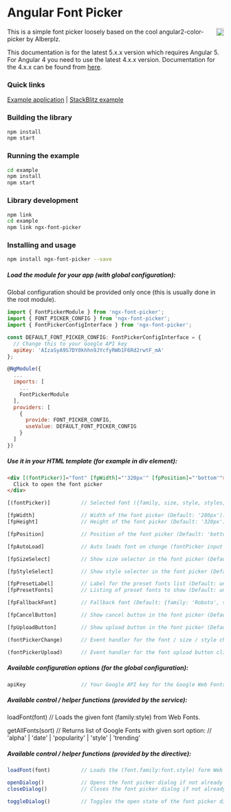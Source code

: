 # Angular Font Picker

<a href="https://badge.fury.io/js/ngx-font-picker"><img src="https://badge.fury.io/js/ngx-font-picker.svg" align="right" alt="npm version" height="18"></a>

This is a simple font picker loosely based on the cool angular2-color-picker by Alberplz.

This documentation is for the latest 5.x.x version which requires Angular 5. For Angular 4 you need to use the latest 4.x.x version. Documentation for the 4.x.x can be found from <a href="https://github.com/zefoy/ngx-font-picker/tree/4.x.x/">here</a>.

### Quick links

[Example application](https://zefoy.github.io/ngx-font-picker/)
 | 
[StackBlitz example](https://stackblitz.com/github/zefoy/ngx-font-picker/tree/master/example)

### Building the library

```bash
npm install
npm start
```

### Running the example

```bash
cd example
npm install
npm start
```

### Library development


```bash
npm link
cd example
npm link ngx-font-picker
```

### Installing and usage

```bash
npm install ngx-font-picker --save
```

##### Load the module for your app (with global configuration):

Global configuration should be provided only once (this is usually done in the root module).

```javascript
import { FontPickerModule } from 'ngx-font-picker';
import { FONT_PICKER_CONFIG } from 'ngx-font-picker';
import { FontPickerConfigInterface } from 'ngx-font-picker';

const DEFAULT_FONT_PICKER_CONFIG: FontPickerConfigInterface = {
  // Change this to your Google API key
  apiKey: 'AIzaSyA9S7DY0khhn9JYcfyRWb1F6Rd2rwtF_mA'
};

@NgModule({
  ...
  imports: [
    ...
    FontPickerModule
  ],
  providers: [
    {
      provide: FONT_PICKER_CONFIG,
      useValue: DEFAULT_FONT_PICKER_CONFIG
    }
  ]
})
```

##### Use it in your HTML template (for example in div element):

```html
<div [(fontPicker)]="font" [fpWidth]="'320px'" [fpPosition]="'bottom'">
  Click to open the font picker
</div>
```

```javascript
[(fontPicker)]          // Selected font ({family, size, style, styles, files}).

[fpWidth]               // Width of the font picker (Default: '280px').
[fpHeight]              // Height of the font picker (Default: '320px').

[fpPosition]            // Position of the font picker (Default: 'bottom').

[fpAutoLoad]            // Auto loads font on change (fontPicker input change).

[fpSizeSelect]          // Show size selector in the font picker (Default: false).

[fpStyleSelect]         // Show style selector in the font picker (Default: false).

[fpPresetLabel]         // Label for the preset fonts list (Default: undefined).
[fpPresetFonts]         // Listing of preset fonts to show (Default: undefined).

[fpFallbackFont]        // Fallback font (Default: {family: 'Roboto', size: 14}).

[fpCancelButton]        // Show cancel button in the font picker (Default: false).

[fpUploadButton]        // Show upload button in the font picker (Default: false).

(fontPickerChange)      // Event handler for the font / size / style change.

(fontPickerUpload)      // Event handler for the font upload button click event.
```

##### Available configuration options (for the global configuration):

```javascript
apiKey                  // Your Google API key for the Google Web Fonts API.
```

##### Available control / helper functions (provided by the service):

loadFont(font)          // Loads the given font (family:style) from Web Fonts.

getAllFonts(sort)       // Returns list of Google Fonts with given sort option:
                        // 'alpha' | 'date' | 'popularity' | 'style' | 'trending'

##### Available control / helper functions (provided by the directive):

```javascript
loadFont(font)          // Loads the (font.family:font.style) form Web Fonts.

openDialog()            // Opens the font picker dialog if not already open.
closeDialog()           // Closes the font picker dialog if not already closed.

toggleDialog()          // Toggles the open state of the font picker dialog.
```
